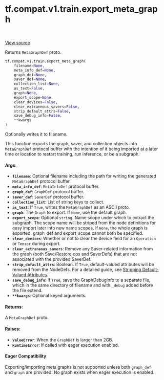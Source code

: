 <div itemscope itemtype="http://developers.google.com/ReferenceObject">
<meta itemprop="name" content="tf.compat.v1.train.export_meta_graph" />
<meta itemprop="path" content="Stable" />
</div>

# tf.compat.v1.train.export_meta_graph

<!-- Insert buttons and diff -->

<table class="tfo-notebook-buttons tfo-api" align="left">
</table>

<a target="_blank" href="/code/stable/tensorflow/python/training/saver.py">View source</a>



Returns `MetaGraphDef` proto.

``` python
tf.compat.v1.train.export_meta_graph(
    filename=None,
    meta_info_def=None,
    graph_def=None,
    saver_def=None,
    collection_list=None,
    as_text=False,
    graph=None,
    export_scope=None,
    clear_devices=False,
    clear_extraneous_savers=False,
    strip_default_attrs=False,
    save_debug_info=False,
    **kwargs
)
```



<!-- Placeholder for "Used in" -->

Optionally writes it to filename.

This function exports the graph, saver, and collection objects into
`MetaGraphDef` protocol buffer with the intention of it being imported
at a later time or location to restart training, run inference, or be
a subgraph.

#### Args:


* <b>`filename`</b>: Optional filename including the path for writing the generated
  `MetaGraphDef` protocol buffer.
* <b>`meta_info_def`</b>: `MetaInfoDef` protocol buffer.
* <b>`graph_def`</b>: `GraphDef` protocol buffer.
* <b>`saver_def`</b>: `SaverDef` protocol buffer.
* <b>`collection_list`</b>: List of string keys to collect.
* <b>`as_text`</b>: If `True`, writes the `MetaGraphDef` as an ASCII proto.
* <b>`graph`</b>: The `Graph` to export. If `None`, use the default graph.
* <b>`export_scope`</b>: Optional `string`. Name scope under which to extract the
  subgraph. The scope name will be striped from the node definitions for
  easy import later into new name scopes. If `None`, the whole graph is
  exported. graph_def and export_scope cannot both be specified.
* <b>`clear_devices`</b>: Whether or not to clear the device field for an `Operation`
  or `Tensor` during export.
* <b>`clear_extraneous_savers`</b>: Remove any Saver-related information from the graph
  (both Save/Restore ops and SaverDefs) that are not associated with the
  provided SaverDef.
* <b>`strip_default_attrs`</b>: Boolean. If `True`, default-valued attributes will be
  removed from the NodeDefs. For a detailed guide, see
  [Stripping Default-Valued Attributes](https://github.com/tensorflow/tensorflow/blob/master/tensorflow/python/saved_model/README.md#stripping-default-valued-attributes).
* <b>`save_debug_info`</b>: If `True`, save the GraphDebugInfo to a separate file,
  which in the same directory of filename and with `_debug` added before the
  file extend.
* <b>`**kwargs`</b>: Optional keyed arguments.


#### Returns:

A `MetaGraphDef` proto.



#### Raises:


* <b>`ValueError`</b>: When the `GraphDef` is larger than 2GB.
* <b>`RuntimeError`</b>: If called with eager execution enabled.



#### Eager Compatibility
Exporting/importing meta graphs is not supported unless both `graph_def` and
`graph` are provided. No graph exists when eager execution is enabled.



